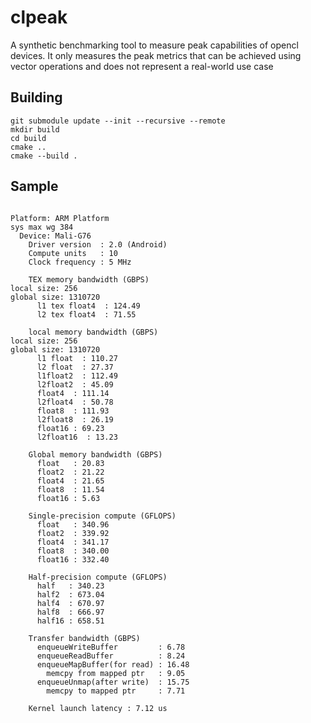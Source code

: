 # clpeak

A synthetic benchmarking tool to measure peak capabilities of opencl devices. It only measures the peak metrics that can be achieved using vector operations and does not represent a real-world use case

## Building

```console
git submodule update --init --recursive --remote
mkdir build
cd build
cmake ..
cmake --build .
```

## Sample

```text

Platform: ARM Platform
sys max wg 384
  Device: Mali-G76
    Driver version  : 2.0 (Android)
    Compute units   : 10
    Clock frequency : 5 MHz

    TEX memory bandwidth (GBPS)
local size: 256
global size: 1310720
      l1 tex float4  : 124.49
      l2 tex float4  : 71.55

    local memory bandwidth (GBPS)
local size: 256
global size: 1310720
      l1 float  : 110.27
      l2 float  : 27.37
      l1float2  : 112.49
      l2float2  : 45.09
      float4  : 111.14
      l2float4  : 50.78
      float8  : 111.93
      l2float8  : 26.19
      float16 : 69.23
      l2float16  : 13.23

    Global memory bandwidth (GBPS)
      float   : 20.83
      float2  : 21.22
      float4  : 21.65
      float8  : 11.54
      float16 : 5.63

    Single-precision compute (GFLOPS)
      float   : 340.96
      float2  : 339.92
      float4  : 341.17
      float8  : 340.00
      float16 : 332.40

    Half-precision compute (GFLOPS)
      half   : 340.23
      half2  : 673.04
      half4  : 670.97
      half8  : 666.97
      half16 : 658.51

    Transfer bandwidth (GBPS)
      enqueueWriteBuffer         : 6.78
      enqueueReadBuffer          : 8.24
      enqueueMapBuffer(for read) : 16.48
        memcpy from mapped ptr   : 9.05
      enqueueUnmap(after write)  : 15.75
        memcpy to mapped ptr     : 7.71

    Kernel launch latency : 7.12 us

